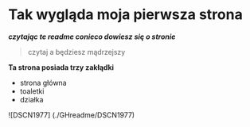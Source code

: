 # Tak wygląda moja pierwsza strona

***czytając te readme conieco dowiesz się o stronie***

>czytaj a będziesz mądrzejszy

**Ta strona posiada trzy zakłądki**
- strona główna
- toaletki
- działka

![DSCN1977] (./GHreadme/DSCN1977)